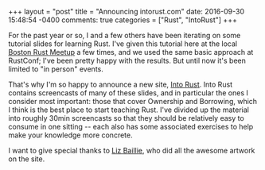 +++
layout = "post"
title = "Announcing intorust.com"
date: 2016-09-30 15:48:54 -0400
comments: true
categories = ["Rust", "IntoRust"]
+++

For the past year or so, I and a few others have been iterating on
some tutorial slides for learning Rust. I've given this tutorial here
at the local [Boston Rust Meetup] a few times, and we used the same
basic approach at RustConf; I've been pretty happy with the
results. But until now it's been limited to "in person" events.

That's why I'm so happy to announce a new site, [Into Rust]. Into Rust
contains screencasts of many of these slides, and in particular the
ones I consider most important: those that cover Ownership and
Borrowing, which I think is the best place to start teaching Rust.
I've divided up the material into roughly 30min screencasts so that
they should be relatively easy to consume in one sitting -- each also
has some associated exercises to help make your knowledge more
concrete.

I want to give special thanks to [Liz Baillie], who did all the
awesome artwork on the site.

[Boston Rust Meetup]: http://www.meetup.com/BostonRust/
[Into Rust]: http://intorust.com
[Liz Baillie]: https://twitter.com/_lizbaillie/
